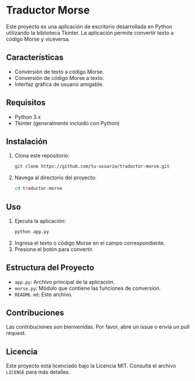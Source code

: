 # Traductor Morse

Este proyecto es una aplicación de escritorio desarrollada en Python utilizando la biblioteca Tkinter. La aplicación permite convertir texto a código Morse y viceversa.

## Características

- Conversión de texto a código Morse.
- Conversión de código Morse a texto.
- Interfaz gráfica de usuario amigable.

## Requisitos

- Python 3.x
- Tkinter (generalmente incluido con Python)

## Instalación

1. Clona este repositorio:
    ```bash
    git clone https://github.com/tu-usuario/traductor-morse.git
    ```
2. Navega al directorio del proyecto:
    ```bash
    cd traductor-morse
    ```

## Uso

1. Ejecuta la aplicación:
    ```bash
    python app.py
    ```
2. Ingresa el texto o código Morse en el campo correspondiente.
3. Presiona el botón para convertir.

## Estructura del Proyecto

- `app.py`: Archivo principal de la aplicación.
- `morse.py`: Módulo que contiene las funciones de conversión.
- `README.md`: Este archivo.

## Contribuciones

Las contribuciones son bienvenidas. Por favor, abre un issue o envía un pull request.

## Licencia

Este proyecto está licenciado bajo la Licencia MIT. Consulta el archivo `LICENSE` para más detalles.
